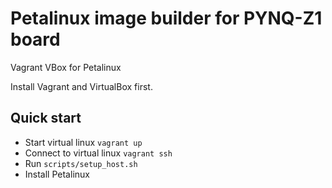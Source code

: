 # Petalinux image builder for PYNQ-Z1 board
Vagrant VBox for Petalinux

Install Vagrant and VirtualBox first.

## Quick start
* Start virtual linux `vagrant up`
* Connect to virtual linux `vagrant ssh`
* Run `scripts/setup_host.sh`
* Install Petalinux

